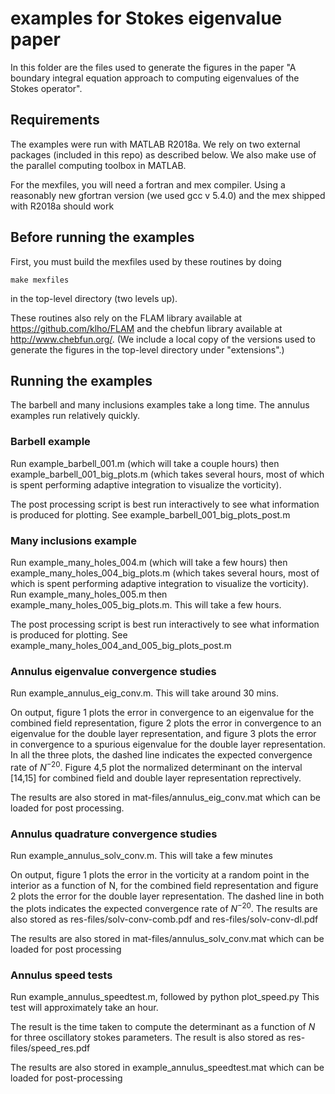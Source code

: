 # examples for Stokes eigenvalue paper

In this folder are the files used to generate the
figures in the paper "A boundary integral equation 
approach to computing eigenvalues of the Stokes 
operator".

## Requirements

The examples were run with MATLAB R2018a. We rely on
two external packages (included in this repo) as described
below. We also make use of the parallel computing
toolbox in MATLAB.

For the mexfiles, you will need a fortran and mex
compiler. Using a reasonably new gfortran version
(we used gcc v 5.4.0)
and the mex shipped with R2018a should work 

## Before running the examples

First, you must build the mexfiles used by these
routines by doing

```
make mexfiles
```
in the top-level directory (two levels up).

These routines also rely on the FLAM library
available at https://github.com/klho/FLAM
and the chebfun library available at
http://www.chebfun.org/. 
(We include a local copy of the versions used 
to generate the figures in the top-level directory
under "extensions".)

## Running the examples

The barbell and many inclusions examples take
a long time. The annulus examples run relatively
quickly.

### Barbell example

Run example_barbell_001.m (which will take a couple
hours) then example_barbell_001_big_plots.m (which
takes several hours, most of which is spent performing
adaptive integration to visualize the vorticity).

The post processing script is best run interactively
to see what information is produced for plotting.
See example_barbell_001_big_plots_post.m

### Many inclusions example

Run example_many_holes_004.m (which will take a
few hours) then example_many_holes_004_big_plots.m
(which takes several hours, most of which is spent
performing adaptive integration to visualize the
vorticity).
Run example_many_holes_005.m
then example_many_holes_005_big_plots.m.
This will take a few hours.

The post processing script is best run interactively
to see what information is produced for plotting.
See example_many_holes_004_and_005_big_plots_post.m


### Annulus eigenvalue convergence studies
Run example_annulus_eig_conv.m.
This will take around 30 mins.

On output, figure 1 plots the error 
in convergence to an eigenvalue for
the combined field representation,
figure 2 plots the error in convergence 
to an eigenvalue for the double layer representation,
and figure 3 plots the error in convergence
to a spurious eigenvalue for the double layer
representation. 
In all the three plots, the dashed line indicates
the expected convergence rate of $N^{-20}$. 
Figure 4,5 plot the normalized determinant on the interval
[14,15] for combined field and double layer 
representation reprectively.

The results are also stored in mat-files/annulus_eig_conv.mat
which can be loaded for post processing.


### Annulus quadrature convergence studies

Run example_annulus_solv_conv.m. 
This will take a few minutes

On output, figure 1 plots the error in the vorticity
at a random point in the interior as a function of 
N, for the combined field representation 
and figure 2 plots the error for the double 
layer representation. 
The dashed line in both the plots indicates the 
expected convergence rate of $N^{-20}$.
The results are also stored as res-files/solv-conv-comb.pdf
and res-files/solv-conv-dl.pdf

The results are also stored in mat-files/annulus_solv_conv.mat
which can be loaded for post processing

### Annulus speed tests
Run example_annulus_speedtest.m, followed by
python plot_speed.py
This test will approximately take an hour.

The result is the time taken to compute the determinant
as a function of $N$ for three oscillatory stokes
parameters. The result is also stored as res-files/speed_res.pdf

The results are also stored in example_annulus_speedtest.mat
which can be loaded for post-processing


